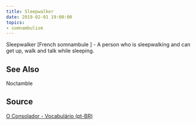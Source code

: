 ```yaml
---
title: Sleepwalker
date: 2019-02-01 19:00:00
topics:
- somnambulism
---
```


Sleepwalker [French somnambule ] - A person who is sleepwalking and can get up, 
walk and talk while sleeping. 


## See Also
Noctamble

## Source
[O Consolador - Vocabulário (pt-BR)](http://www.oconsolador.com.br/linkfixo/vocabulario/principal.html)
